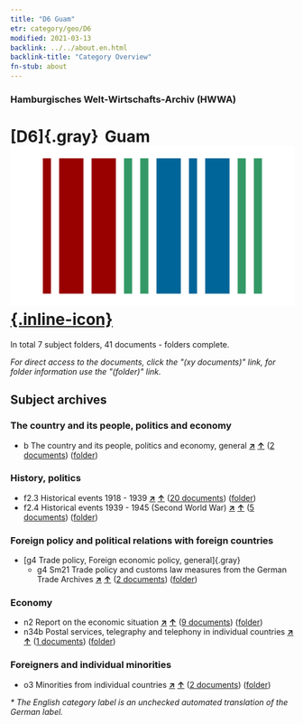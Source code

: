 ```yaml
---
title: "D6 Guam"
etr: category/geo/D6
modified: 2021-03-13
backlink: ../../about.en.html
backlink-title: "Category Overview"
fn-stub: about
---
```


### Hamburgisches Welt-Wirtschafts-Archiv (HWWA)
# [D6]{.gray}&#8201; Guam&#160; [![Wikidata item](/images/Wikidata-logo.svg){.inline-icon}](http://www.wikidata.org/entity/Q16635)





In total 7 subject folders, 41 documents - folders complete.

_For direct access to the documents, click the "(xy documents)" link, for folder information use the "(folder)" link._

## Subject archives



### The country and its people, politics and economy

- b The country and its people, politics and economy, general [**&nearr;**](../../../subject/i/144196/about.en.html "The country and its people, politics and economy, general (all over the world)") [**&uarr;**](../../../subject/about.en.html#b "Subject category system") (<a href="https://pm20.zbw.eu/dfgview/sh/141598,144196" title="about: Guam : The country and its people, politics and economy, general" target="_blank">2 documents</a>) ([folder](http://purl.org/pressemappe20/folder/sh/141598,144196))

### History, politics

- f2.3 Historical events 1918 - 1939 [**&nearr;**](../../../subject/i/181391/about.en.html "Historical events 1918 - 1939 (all over the world)") [**&uarr;**](../../../subject/about.en.html#f2.3 "Subject category system") (<a href="https://pm20.zbw.eu/dfgview/sh/141598,181391" title="about: Guam : Historical events 1918 - 1939" target="_blank">20 documents</a>) ([folder](http://purl.org/pressemappe20/folder/sh/141598,181391))
- f2.4 Historical events 1939 - 1945 (Second World War) [**&nearr;**](../../../subject/i/181361/about.en.html "Historical events 1939 - 1945 (Second World War) (all over the world)") [**&uarr;**](../../../subject/about.en.html#f2.4 "Subject category system") (<a href="https://pm20.zbw.eu/dfgview/sh/141598,181361" title="about: Guam : Historical events 1939 - 1945 (Second World War)" target="_blank">5 documents</a>) ([folder](http://purl.org/pressemappe20/folder/sh/141598,181361))

### Foreign policy and political relations with foreign countries

- [g4 Trade policy, Foreign economic policy, general]{.gray}
  - g4 Sm21 Trade policy and customs law measures from the German Trade Archives [**&nearr;**](../../../subject/i/144492/about.en.html "Trade policy and customs law measures from the German Trade Archives (all over the world)") [**&uarr;**](../../../subject/about.en.html#g4_Sm21 "Subject category system") (<a href="https://pm20.zbw.eu/dfgview/sh/141598,144492" title="about: Guam : Trade policy and customs law measures from the German Trade Archives" target="_blank">2 documents</a>) ([folder](http://purl.org/pressemappe20/folder/sh/141598,144492))

### Economy

- n2 Report on the economic situation [**&nearr;**](../../../subject/i/144972/about.en.html "Report on the economic situation (all over the world)") [**&uarr;**](../../../subject/about.en.html#n2 "Subject category system") (<a href="https://pm20.zbw.eu/dfgview/sh/141598,144972" title="about: Guam : Report on the economic situation" target="_blank">9 documents</a>) ([folder](http://purl.org/pressemappe20/folder/sh/141598,144972))
- n34b Postal services, telegraphy and telephony in individual countries [**&nearr;**](../../../subject/i/145680/about.en.html "Postal services, telegraphy and telephony in individual countries (all over the world)") [**&uarr;**](../../../subject/about.en.html#n34b "Subject category system") (<a href="https://pm20.zbw.eu/dfgview/sh/141598,145680" title="about: Guam : Postal services, telegraphy and telephony in individual countries" target="_blank">1 documents</a>) ([folder](http://purl.org/pressemappe20/folder/sh/141598,145680))

### Foreigners and individual minorities

- o3 Minorities from individual countries [**&nearr;**](../../../subject/i/182220/about.en.html "Minorities from individual countries (all over the world)") [**&uarr;**](../../../subject/about.en.html#o3 "Subject category system") (<a href="https://pm20.zbw.eu/dfgview/sh/141598,182220" title="about: Guam : Minorities from individual countries" target="_blank">2 documents</a>) ([folder](http://purl.org/pressemappe20/folder/sh/141598,182220))


_* The English category label is an unchecked automated translation of the German label._

